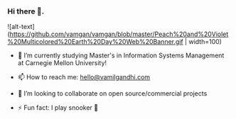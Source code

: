 ### Hi there 👋.
![alt-text](https://github.com/vamgan/vamgan/blob/master/Peach%20and%20Violet%20Multicolored%20Earth%20Day%20Web%20Banner.gif | width=100)

- 🌱 I’m currently studying Master's in Information Systems Management at Carnegie Mellon University!

- 📫 How to reach me: hello@vamilgandhi.com

- 👯 I’m looking to collaborate on open source/commercial projects

- ⚡ Fun fact: I play snooker 🎱
<!--
**vamgan/vamgan** is a ✨ _special_ ✨ repository because its `README.md` (this file) appears on your GitHub profile.

Here are some ideas to get you started:

- 🔭 I’m currently working on ...

- 👯 I’m looking to collaborate on ...
- 🤔 I’m looking for help with ...
- 💬 Ask me about ...
- 📫 How to reach me: ...
- 😄 Pronouns: ...
- ⚡ Fun fact: ...
-->
